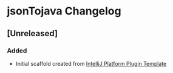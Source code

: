 <!-- Keep a Changelog guide -> https://keepachangelog.com -->

# jsonTojava Changelog

## [Unreleased]
### Added
- Initial scaffold created from [IntelliJ Platform Plugin Template](https://github.com/JetBrains/intellij-platform-plugin-template)
